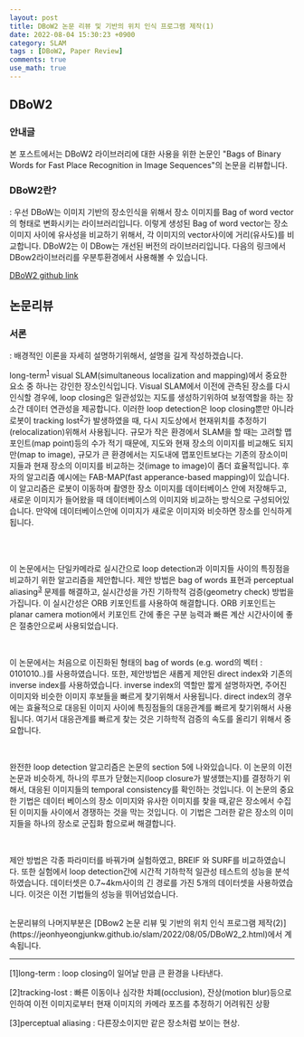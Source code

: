 ```yaml
---
layout: post
title: DBoW2 논문 리뷰 및 기반의 위치 인식 프로그램 제작(1)
date: 2022-08-04 15:30:23 +0900
category: SLAM
tags : [DBoW2, Paper Review]
comments: true
use_math: true
---
```

## DBoW2

### 안내글

본 포스트에서는 DBoW2 라이브러리에 대한 사용을 위한 논문인 "Bags of Binary Words for Fast Place Recognition in Image Sequences"의 논문을 리뷰합니다.

### DBoW2란?

: 우선 DBoW는 이미지 기반의 장소인식을 위해서 장소 이미지를 Bag of word vector의 형태로 변화시키는 라이브러리입니다. 이렇게 생성된 Bag of word vector는 장소 이미지 사이에 
유사성을 비교하기 위해서, 각 이미지의 vector사이에 거리(유사도)를 비교합니다. DBoW2는 이 DBow는 개선된 버전의 라이브러리입니다. 다음의 링크에서 DBow2라이브러리를 우분투환경에서 사용해볼 수 있습니다. 

[DBoW2 github link](https://github.com/dorian3d/DBoW2)

## 논문리뷰

### 서론
: 배경적인 이론을 자세히 설명하기위해서, 설명을 길게 작성하겠습니다. 

long-term<sup>[1](#long-term)</sup> visual SLAM(simultaneous localization and mapping)에서 중요한 요소 중 하나는 강인한 장소인식입니다. 
Visual SLAM에서 이전에 관측된 장소를 다시 인식할 경우에, loop closing은 일관성있는 지도를 생성하기위하여 보정역할을 하는 장소간 데이터 연관성을 제공합니다.
이러한 loop detection은 loop closing뿐만 아니라 로봇이 tracking lost<sup>[2](#tracking-lost)</sup>가 발생하였을 때, 다시 지도상에서 현재위치를 
추정하기(relocalization)위해서 사용됩니다. 규모가 작은 환경에서 SLAM을 할 때는 고려할 맵 포인트(map point)등의 수가 적기 때문에, 지도와 현재 장소의 이미지를 비교해도 되지만(map to image), 규모가 큰 환경에서는 지도내에 맵포인트보다는 기존의 장소이미지들과 현재 장소의 이미지를 비교하는 것(image to image)이 좀더 효율적입니다. 후자의 알고리즘 예시에는 FAB-MAP(fast apperance-based mapping)이 있습니다. 이 알고리즘은 로봇이 이동하며 촬영한 장소 이미지를 데이터베이스 안에 저장해두고, 새로운 이미지가 들어왔을 때 데이터베이스의 이미지와 비교하는 방식으로 구성되어있습니다. 만약에 데이터베이스안에 이미지가 새로운 이미지와 비슷하면 장소를 인식하게 됩니다. 

<br/>


<br/>

이 논문에서는 단일카메라로 실시간으로 loop detection과 이미지들 사이의 특징점을 비교하기 위한 알고리즘을 제안합니다. 제안 방법은 bag of words 표현과 perceptual aliasing<sup>[3](#perceptual)</sup> 문제를 해결하고, 실시간성을 가진 기하학적 검증(geometry check) 방법을 가집니다. 이 실시간성은 ORB 키포인트를 사용하여 해결합니다. ORB 키포인트는 planar camera motion에서 키포인트 간에 좋은 구분 능력과 빠른 계산 시간사이에 좋은 절충안으로써 사용되었습니다.

<br/>

이 논문에서는 처음으로 이진화된 형태의 bag of words (e.g. word의 벡터 : 0101010..)를 사용하였습니다. 또한, 제안방법은 새롭게 제안된 direct index와 기존의 inverse index를 사용하였습니다. inverse index의 역할만 짧게 설명하자면, 주어진 이미지와 비슷한 이미지 후보들을 빠르게 찾기위해서 사용됩니다. direct index의 경우에는 효율적으로 대응된 이미지 사이에 특징점들의 대응관계를 빠르게 찾기위해서 사용됩니다. 여기서 대응관계를 빠르게 찾는 것은 기하학적 검증의 속도를 올리기 위해서 중요합니다.

<br/>

완전한 loop detection 알고리즘은 논문의 section 5에 나와있습니다. 이 논문의 이전 논문과 비슷하게, 하나의 루프가 닫혔는지(loop closure가 발생했는지)를 결정하기 위해서, 대응된 이미지들의 temporal consistency를 확인하는 것입니다. 이 논문의 중요한 기법은 데이터 베이스의 장소 이미지와 유사한 이미지를 찾을 때,같은 장소에서 수집된 이미지들 사이에서 경쟁하는 것을 막는 것입니다. 이 기법은 그러한 같은 장소의 이미지들을 하나의 장소로 군집화 함으로써 해결합니다.

<br/>

제안 방법은 각종 파라미터를 바꿔가며 실험하였고, BREIF 와 SURF를 비교하였습니다. 또한 실험에서 loop detection간에 시간적 기하학적 일관성 테스트의 성능을 분석하였습니다. 
데이터셋은 0.7~4km사이의 긴 경로를 가진 5개의 데이터셋을 사용하였습니다. 이것은 이전 기법들의 성능을 뛰어넘었습니다. 

<br/>
논문리뷰의 나머지부분은 [DBow2 논문 리뷰 및 기반의 위치 인식 프로그램 제작(2)](https://jeonhyeongjunkw.github.io/slam/2022/08/05/DBoW2_2.html)에서 계속됩니다.
<br/>

--------  
<a name="long-term">[1]long-term</a> : loop closing이 일어날 만큼 큰 환경을 나타낸다.

<a name="tracking-lost">[2]tracking-lost</a> : 빠른 이동이나 심각한 차폐(occlusion), 잔상(motion blur)등으로 인하여 이전 이미지로부터 현재 이미지의 카메라 포즈를 추정하기 어려워진 상황

<a name="perceptual">[3]perceptual aliasing</a> : 다른장소이지만 같은 장소처럼 보이는 현상.

